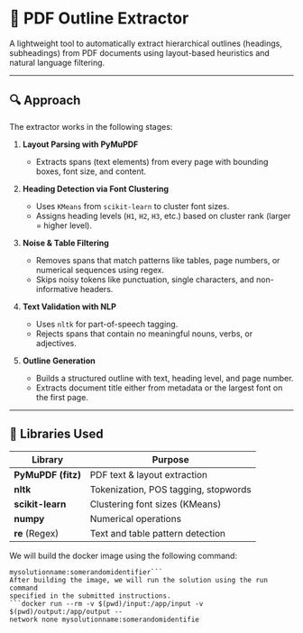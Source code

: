 # 📘 PDF Outline Extractor

A lightweight tool to automatically extract hierarchical outlines (headings, subheadings) from PDF documents using layout-based heuristics and natural language filtering.

---

## 🔍 Approach

The extractor works in the following stages:

1. **Layout Parsing with PyMuPDF**
   - Extracts spans (text elements) from every page with bounding boxes, font size, and content.

2. **Heading Detection via Font Clustering**
   - Uses `KMeans` from `scikit-learn` to cluster font sizes.
   - Assigns heading levels (`H1`, `H2`, `H3`, etc.) based on cluster rank (larger = higher level).

3. **Noise & Table Filtering**
   - Removes spans that match patterns like tables, page numbers, or numerical sequences using regex.
   - Skips noisy tokens like punctuation, single characters, and non-informative headers.

4. **Text Validation with NLP**
   - Uses `nltk` for part-of-speech tagging.
   - Rejects spans that contain no meaningful nouns, verbs, or adjectives.

5. **Outline Generation**
   - Builds a structured outline with text, heading level, and page number.
   - Extracts document title either from metadata or the largest font on the first page.

---

## 🤖 Libraries Used

| Library           | Purpose                            |
|------------------|------------------------------------|
| **PyMuPDF (fitz)**| PDF text & layout extraction       |
| **nltk**          | Tokenization, POS tagging, stopwords |
| **scikit-learn**  | Clustering font sizes (KMeans)     |
| **numpy**         | Numerical operations               |
| **re** (Regex)    | Text and table pattern detection   |
We will build the docker image using the following command:
```docker build --platform linux/amd64 -t
mysolutionname:somerandomidentifier```
After building the image, we will run the solution using the run command
specified in the submitted instructions.
```docker run --rm -v $(pwd)/input:/app/input -v $(pwd)/output:/app/output --
network none mysolutionname:somerandomidentifie

